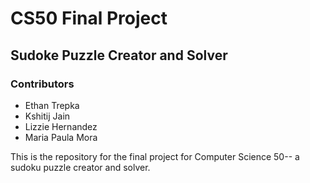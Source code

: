# CS50 Final Project
## Sudoke Puzzle Creator and Solver

### Contributors
* Ethan Trepka
* Kshitij Jain
* Lizzie Hernandez
* Maria Paula Mora

This is the repository for the final project for Computer Science 50-- a sudoku puzzle creator and solver.
